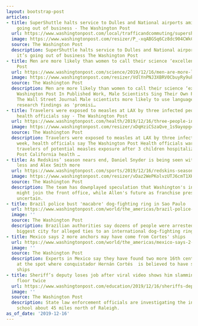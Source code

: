 ```yaml
---
layout: bootstrap-post
articles:
- title: SuperShuttle halts service to Dulles and National airports amid reports it’s
    going out of business - The Washington Post
  url: https://www.washingtonpost.com/local/trafficandcommuting/supershuttle-halts-van-service-to-dulles-and-national-airports-amid-reports-its-going-out-of-business/2019/12/16/007c7fc6-204a-11ea-86f3-3b5019d451db_story.html
  image: https://www.washingtonpost.com/resizer/P_-xqABGSq6Cz8dc904CWkCOWSo=/1440x0/smart/arc-anglerfish-washpost-prod-washpost.s3.amazonaws.com/public/NTK3OXRALII6VBXTHNIBTVCR3M.jpg
  source: The Washington Post
  description: SuperShuttle halts service to Dulles and National airports amid reports
    it’s going out of business The Washington Post
- title: Men are more likely than women to call their science ‘excellent’ - The Washington
    Post
  url: https://www.washingtonpost.com/science/2019/12/16/men-are-more-likely-than-women-call-their-science-excellent/
  image: https://www.washingtonpost.com/resizer/VdlYnPNJ3XBRV0CbuyRy9uk3EWw=/1440x0/smart/arc-anglerfish-washpost-prod-washpost.s3.amazonaws.com/public/M5IBUTKT4FBJDFKUF2T4OKCW4Y.jpg
  source: The Washington Post
  description: Men are more likely than women to call their science ‘excellent’ The
    Washington Post In Published Work, Male Scientists Sing Their Own Praises More
    The Wall Street Journal Male scientists more likely to use language framing their
    research findings as 'promisi…
- title: Travelers were exposed to measles at LAX by three infected people last week,
    health officials say - The Washington Post
  url: https://www.washingtonpost.com/health/2019/12/16/three-people-infected-with-measles-traveled-through-lax-last-week-health-officials-say/
  image: https://www.washingtonpost.com/resizer/xDqHziCSzaQve_1s9ayopgcrat4=/1440x0/smart/arc-anglerfish-washpost-prod-washpost.s3.amazonaws.com/public/GIOQZ5QVK4I6VAGW2DFHABZHH4.jpg
  source: The Washington Post
  description: Travelers were exposed to measles at LAX by three infected people last
    week, health officials say The Washington Post Health officials warn Denver airport
    travelers of potential measles exposure after 3 children hospitalized The Denver
    Post California health …
- title: As Redskins’ season nears end, Daniel Snyder is being seen with Bruce Allen
    less and Alex Smith more
  url: https://www.washingtonpost.com/sports/2019/12/16/redskins-season-nears-end-daniel-snyder-is-being-seen-with-bruce-allen-less-alex-smith-more/
  image: https://www.washingtonpost.com/resizer/vDaz2WePKolvzUTJ6cmT1XH9y-Q=/1440x0/smart/arc-anglerfish-washpost-prod-washpost.s3.amazonaws.com/public/TBWLVXXN3AI6TO362IBG5YGBTE.jpg
  source: The Washington Post
  description: The team has downplayed speculation that Washington's injured quarterback
    might join the front office, while Allen's future as franchise president remains
    uncertain.
- title: Brazil police bust 'macabre' dog-fighting ring in Sao Paulo
  url: https://www.washingtonpost.com/world/the_americas/brazil-police-bust-macabre-dog-fighting-ring-in-sao-paulo/2019/12/16/86892db4-2057-11ea-b034-de7dc2b5199b_story.html
  image: ''
  source: The Washington Post
  description: Brazilian authorities say dozens of people were arrested in the country's
    biggest city for alleged ties to an international dog-fighting ring
- title: Mexico says 2 more anchors may have come from Cortes' ships
  url: https://www.washingtonpost.com/world/the_americas/mexico-says-2-more-anchors-may-have-come-from-cortes-ships/2019/12/16/64fa7e6e-2057-11ea-b034-de7dc2b5199b_story.html
  image: ''
  source: The Washington Post
  description: Experts in Mexico say they have found two more 16th century anchors
    at the spot where conquistador Hernán Cortés  is believed to have scuttled his
    ships
- title: Sheriff’s deputy loses job after viral video shows him slamming student to
    floor twice
  url: https://www.washingtonpost.com/education/2019/12/16/sheriffs-deputy-loses-job-after-viral-video-shows-him-slamming-student-floor-twice/
  image: ''
  source: The Washington Post
  description: State law enforcement officials are investigating the incident at the
    school about 45 miles north of Raleigh.
as_of_date: '2019-12-16'
---
```


